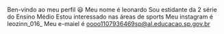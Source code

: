 Ben-vindo ao meu perfil 😃
Meu nome é leonardo 
Sou estidante da 2 série do Ensino Médio
Estou interessado nas áreas de sports
Meu instagram é leozinn_016_
Meu e-maiel é oooo1107936469sp@al.educacao.sp.gov.br
